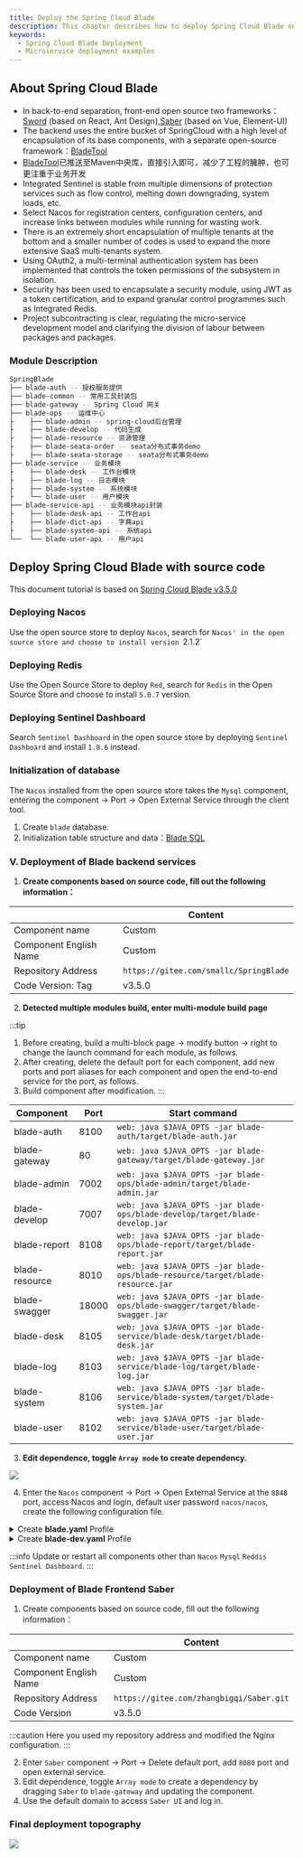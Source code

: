 ```yaml
---
title: Deploy the Spring Cloud Blade
description: This chapter describes how to deploy Spring Cloud Blade on Rainbond
keywords:
  - Spring Cloud Blade Deployment
  - Microservice deployment examples
---
```


## About Spring Cloud Blade

- In back-to-end separation, front-end open source two frameworks：[Sword](https://gitee.com/smallc/Sword) (based on React, Ant Design),[Saber](https://gitee.com/smallc/Saber) (based on Vue, Element-UI)
- The backend uses the entire bucket of SpringCloud with a high level of encapsulation of its base components, with a separate open-source framework：[BladeTool](https://gitee.com/smallc/blade-tool)
- [BladeTool](https://gitee.com/link?target=https%3A%2F%2Fgithub.com%2Fchillzhuang%2Fblade-tool)已推送至Maven中央库，直接引入即可，减少了工程的臃肿，也可更注重于业务开发
- Integrated Sentinel is stable from multiple dimensions of protection services such as flow control, melting down downgrading, system loads, etc.
- Select Nacos for registration centers, configuration centers, and increase links between modules while running for wasting work.
- There is an extremely short encapsulation of multiple tenants at the bottom and a smaller number of codes is used to expand the more extensive SaaS multi-tenants system.
- Using OAuth2, a multi-terminal authentication system has been implemented that controls the token permissions of the subsystem in isolation.
- Security has been used to encapsulate a security module, using JWT as a token certification, and to expand granular control programmes such as Integrated Redis.
- Project subcontracting is clear, regulating the micro-service development model and clarifying the division of labour between packages and packages.

### Module Description

```bash
SpringBlade
├── blade-auth -- 授权服务提供
├── blade-common -- 常用工具封装包
├── blade-gateway -- Spring Cloud 网关
├── blade-ops -- 运维中心
├    ├── blade-admin -- spring-cloud后台管理
├    ├── blade-develop -- 代码生成
├    ├── blade-resource -- 资源管理
├    ├── blade-seata-order -- seata分布式事务demo
├    ├── blade-seata-storage -- seata分布式事务demo
├── blade-service -- 业务模块
├    ├── blade-desk -- 工作台模块 
├    ├── blade-log -- 日志模块 
├    ├── blade-system -- 系统模块 
├    └── blade-user -- 用户模块 
├── blade-service-api -- 业务模块api封装
├    ├── blade-desk-api -- 工作台api 
├    ├── blade-dict-api -- 字典api 
├    ├── blade-system-api -- 系统api 
└──  └── blade-user-api -- 用户api 
```

## Deploy Spring Cloud Blade with source code

This document tutorial is based on [Spring Cloud Blade v3.5.0](https://gite.com/smallc/SpringBlade/tree/v3.5.0/)

### Deploying Nacos

Use the open source store to deploy `Nacos`, search for `Nacos' in the open source store and choose to install version `2.1.2\`

### Deploying Redis

Use the Open Source Store to deploy `Red`, search for `Redis` in the Open Source Store and choose to install `5.0.7` version.

### Deploying Sentinel Dashboard

Search `Sentinel Dashboard` in the open source store by deploying `Sentinel Dashboard` and install `1.8.6` instead.

### Initialization of database

The `Nacos` installed from the open source store takes the `Mysql` component, entering the component -> Port -> Open External Service through the client tool.

1. Create `blade` database.
2. Initialization table structure and data：[Blade SQL](https://gitee.com/smallc/SpringBlade/blob/v3.5.0/doc/sql/blade/blade-shaber-mysql.sql)

### V. Deployment of Blade backend services

1. **Create components based on source code, fill out the following information：**

|                                   | Content                                |
| --------------------------------- | -------------------------------------- |
| Component name                    | Custom                                 |
| Component English Name            | Custom                                 |
| Repository Address                | `https://gitee.com/smallc/SpringBlade` |
| Code Version: Tag | v3.5.0 |

2. **Detected multiple modules build, enter multi-module build page**

:::tip

1. Before creating, build a multi-block page -> modify button -> right to change the launch command for each module, as follows.
2. After creating, delete the default port for each component, add new ports and port aliases for each component and open the end-to-end service for the port, as follows.
3. Build component after modification.
   :::

| Component      | Port  | Start command                                                                  |
| -------------- | ----- | ------------------------------------------------------------------------------ |
| blade-auth     | 8100  | `web: java $JAVA_OPTS -jar blade-auth/target/blade-auth.jar`                   |
| blade-gateway  | 80    | `web: java $JAVA_OPTS -jar blade-gateway/target/blade-gateway.jar`             |
| blade-admin    | 7002  | `web: java $JAVA_OPTS -jar blade-ops/blade-admin/target/blade-admin.jar`       |
| blade-develop  | 7007  | `web: java $JAVA_OPTS -jar blade-ops/blade-develop/target/blade-develop.jar`   |
| blade-report   | 8108  | `web: java $JAVA_OPTS -jar blade-ops/blade-report/target/blade-report.jar`     |
| blade-resource | 8010  | `web: java $JAVA_OPTS -jar blade-ops/blade-resource/target/blade-resource.jar` |
| blade-swagger  | 18000 | `web: java $JAVA_OPTS -jar blade-ops/blade-swagger/target/blade-swagger.jar`   |
| blade-desk     | 8105  | `web: java $JAVA_OPTS -jar blade-service/blade-desk/target/blade-desk.jar`     |
| blade-log      | 8103  | `web: java $JAVA_OPTS -jar blade-service/blade-log/target/blade-log.jar`       |
| blade-system   | 8106  | `web: java $JAVA_OPTS -jar blade-service/blade-system/target/blade-system.jar` |
| blade-user     | 8102  | `web: java $JAVA_OPTS -jar blade-service/blade-user/target/blade-user.jar`     |

3. **Edit dependence, toggle `Array mode` to create dependency.**

![](https://static.goodrain.com/docs/5.10/microservice/example/blade/blade-depend.png)

4. Enter the `Nacos` component -> Port -> Open External Service at the `8848` port, access Nacos and login, default user password `nacos/nacos`, create the following configuration file.

<details>
  <summary>
    Create <b>blade.yaml</b> Profile
  </summary>
  <div>

```yaml title="blade.yaml"
#服务器配置
server:
  undertow:
    # 以下的配置会影响buffer,这些buffer会用于服务器连接的IO操作,有点类似netty的池化内存管理
    buffer-size: 1024
    # 是否分配的直接内存
    direct-buffers: true
    # 线程配置
    threads:
      # 设置IO线程数, 它主要执行非阻塞的任务,它们会负责多个连接, 默认设置每个CPU核心一个线程
      io: 16
      # 阻塞任务线程池, 当执行类似servlet请求阻塞操作, undertow会从这个线程池中取得线程,它的值设置取决于系统的负载
      worker: 400

#spring配置
spring:
  cloud:
    sentinel:
      eager: true
  devtools:
    restart:
      log-condition-evaluation-delta: false
    livereload:
      port: 23333

#feign配置
feign:
  sentinel:
    enabled: true
  okhttp:
    enabled: true
  httpclient:
    enabled: false

#对外暴露端口
management:
  endpoints:
    web:
      exposure:
        include: "*"
  endpoint:
    health:
      show-details: always

#knife4j配置
knife4j:
  #启用
  enable: true
  #基础认证
  basic:
    enable: false
    username: blade
    password: blade
  #增强配置
  setting:
    enableSwaggerModels: true
    enableDocumentManage: true
    enableHost: false
    enableHostText: http://localhost
    enableRequestCache: true
    enableFilterMultipartApis: false
    enableFilterMultipartApiMethodType: POST
    language: zh-CN
    enableFooter: false
    enableFooterCustom: true
    footerCustomContent: Copyright © 2022 SpringBlade All Rights Reserved

#swagger配置信息
swagger:
  title: SpringBlade 接口文档系统
  description: SpringBlade 接口文档系统
  version: 3.5.0
  license: Powered By SpringBlade
  licenseUrl: https://bladex.vip
  terms-of-service-url: https://bladex.vip
  contact:
    name: smallchill
    email: smallchill@163.com
    url: https://gitee.com/smallc

#blade配置
blade:
  token:
    sign-key: 请配置32位签名提高安全性
  xss:
    enabled: true
    skip-url:
      - /weixin
  secure:
    skip-url:
      - /test/**
    client:
      - client-id: sword
        path-patterns:
          - /sword/**
      - client-id: saber
        path-patterns:
          - /saber/**
  tenant:
    column: tenant_id
    tables:
      - blade_notice
```

  </div>
</details>

<details>
  <summary>
    Create <b>blade-dev.yaml</b> Profile
  </summary>
  <div>

```yaml title="blade-dev.yaml"
#spring配置
spring:
  redis:
    ##redis 单机环境配置
    host: 127.0.0.1
    port: 6379
    password:
    database: 0
    ssl: false

#项目模块集中配置
blade:
  #通用开发生产环境数据库地址(特殊情况可在对应的子工程里配置覆盖)
  datasource:
    dev:
      url: jdbc:mysql://127.0.0.1:3306/blade?useSSL=false&useUnicode=true&characterEncoding=utf-8&zeroDateTimeBehavior=convertToNull&transformedBitIsBoolean=true&tinyInt1isBit=false&allowMultiQueries=true&serverTimezone=GMT%2B8
      username: root
      password: root
```

</div>
</details>

:::info
Update or restart all components other than `Nacos` `Mysql` `Reddis` `Sentinel Dashboard`.
:::

### Deployment of Blade Frontend Saber

1. Create components based on source code, fill out the following information：

|                        | Content                                  |
| ---------------------- | ---------------------------------------- |
| Component name         | Custom                                   |
| Component English Name | Custom                                   |
| Repository Address     | `https://gitee.com/zhangbigqi/Saber.git` |
| Code Version           | v3.5.0   |

:::caution
Here you used my repository address and modified the Nginx configuration.
:::

2. Enter `Saber` component -> Port -> Delete default port, add `8080` port and open external service.
3. Edit dependence, toggle `Array mode` to create a dependency by dragging `Saber` to `blade-gateway` and updating the component.
4. Use the default domain to access `Saber UI` and log in.

### Final deployment topography

![](https://static.goodrain.com/docs/5.10/microservice/example/blade/blade-topology.png)
